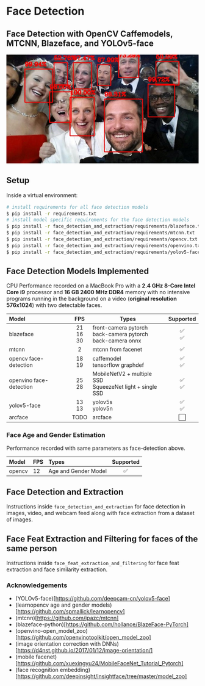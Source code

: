 # Face Detection

## Face Detection with OpenCV Caffemodels, MTCNN, Blazeface, and YOLOv5-face

<img src="readme_img/detected_faces.jpg" />

## Setup

Inside a virtual environment:

```bash
# install requirements for all face detection models
$ pip install -r requirements.txt
# install model specific requirements for the face detection models
$ pip install -r face_detection_and_extraction/requirements/blazeface.txt
$ pip install -r face_detection_and_extraction/requirements/mtcnn.txt
$ pip install -r face_detection_and_extraction/requirements/opencv.txt
$ pip install -r face_detection_and_extraction/requirements/openvino.txt
$ pip install -r face_detection_and_extraction/requirements/yolov5-face.txt
```

## Face Detection Models Implemented

CPU Performance recorded on a MacBook Pro with a **2.4 GHz 8-Core Intel Core i9** processor and **16 GB 2400 MHz DDR4** memory with no intensive programs running in the background on a video (**original resolution 576x1024**) with two detectable faces.

| Model                   |          FPS         | <center>Types</center>                                                |          <center>Supported</center>         |
| :---------------------- | :------------------: | :-------------------------------------------------------------------- | :-----------------------------------------: |
| blazeface               | 21 <br/> 16 <br/> 30 | front-camera pytorch <br/> back-camera pytorch <br/> back-camera onnx | :white_check_mark: <br/> :white_check_mark: |
| mtcnn                   |           2          | mtcnn from facenet                                                    |              :white_check_mark:             |
| opencv face-detection   |      18 <br/> 19     | caffemodel <br/> tensorflow graphdef                                  | :white_check_mark: <br/> :white_check_mark: |
| openvino face-detection |      25 <br/> 28     | MobileNetV2 + multiple SSD <br/> SqueezeNet light + single SSD        | :white_check_mark: <br/> :white_check_mark: |
| yolov5-face             |     13 <br/>  13     | yolov5s <br/> yolov5n                                                 | :white_check_mark: <br/> :white_check_mark: |
| arcface                 |         TODO         | arcface                                                               |             :white_large_square:            |

### Face Age and Gender Estimation

Performance recorded with same parameters as face-detection above.

| Model  | FPS | Types                |      Supported     |
| :----- | :-- | :------------------- | :----------------: |
| opencv | 12  | Age and Gender Model | :white_check_mark: |

## Face Detection and Extraction

Instructions inside `face_detection_and_extraction` for face detection in images, video, and webcam feed along with face extraction from a dataset of images.

## Face Feat Extraction and Filtering for faces of the same person

Instructions inside `face_feat_extraction_and_filtering` for face feat extraction and face similarity extraction.

### Acknowledgements

-   (YOLOv5-face)[https://github.com/deepcam-cn/yolov5-face]
-   (learnopencv age and gender models)[https://github.com/spmallick/learnopencv]
-   (mtcnn)[https://github.com/ipazc/mtcnn]
-   (blazeface-python)[https://github.com/hollance/BlazeFace-PyTorch]
-   (openvino-open_model_zoo)[https://github.com/openvinotoolkit/open_model_zoo]
-   (image orientation correction with DNNs)[https://d4nst.github.io/2017/01/12/image-orientation/]
-   (mobile facenet)[https://github.com/xuexingyu24/MobileFaceNet_Tutorial_Pytorch]
-   (face recognition embedding)[https://github.com/deepinsight/insightface/tree/master/model_zoo]
